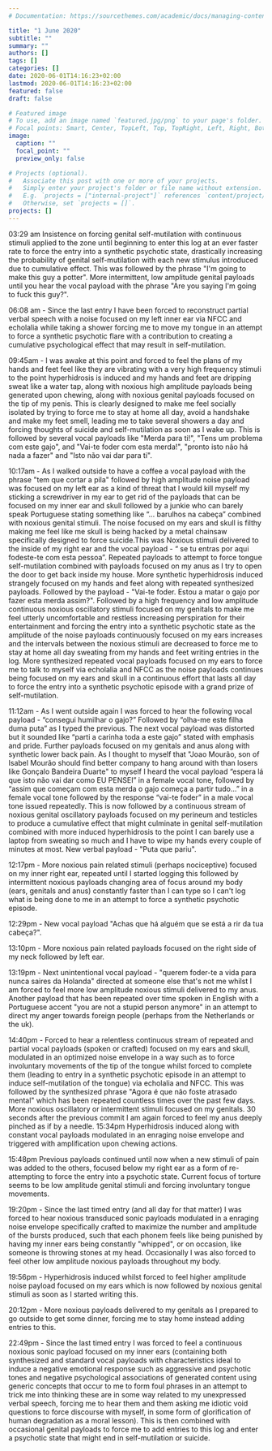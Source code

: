```yaml
---
# Documentation: https://sourcethemes.com/academic/docs/managing-content/

title: "1 June 2020"
subtitle: ""
summary: ""
authors: []
tags: []
categories: []
date: 2020-06-01T14:16:23+02:00
lastmod: 2020-06-01T14:16:23+02:00
featured: false
draft: false

# Featured image
# To use, add an image named `featured.jpg/png` to your page's folder.
# Focal points: Smart, Center, TopLeft, Top, TopRight, Left, Right, BottomLeft, Bottom, BottomRight.
image:
  caption: ""
  focal_point: ""
  preview_only: false

# Projects (optional).
#   Associate this post with one or more of your projects.
#   Simply enter your project's folder or file name without extension.
#   E.g. `projects = ["internal-project"]` references `content/project/deep-learning/index.md`.
#   Otherwise, set `projects = []`.
projects: []
---
```


03:29 am Insistence on forcing genital self-mutilation with continuous stimuli applied to the zone until beginning to enter this log at an ever faster rate to force the entry into a synthetic psychotic state, drastically increasing the probability of genital self-mutilation with each new stimulus introduced due to cumulative effect. This was followed by the phrase "I'm going to make this guy a potter". More intermittent, low amplitude genital payloads until you hear the vocal payload with the phrase "Are you saying I'm going to fuck this guy?".

06:08 am - Since the last entry I have been forced to reconstruct partial verbal speech with a noise focused on my left inner ear via NFCC and echolalia while taking a shower forcing me to move my tongue in an attempt to force a synthetic psychotic flare with a contribution to creating a cumulative psychological effect that may result in self-mutilation.

09:45am - I was awake at this point and forced to feel the plans of my hands and feet feel like they are vibrating with a very high frequency stimuli to the point hyperhidrosis is induced and my hands and feet are dripping sweat like a water tap, along with noxious high amplitude payloads being generated upon chewing, along with noxious genital payloads focused on the tip of my penis. This is clearly designed to make me feel socially isolated by trying to force me to stay at home all day, avoid a handshake and make my feet smell, leading me to take several showers a day and forcing thoughts of suicide and self-mutilation as soon as I wake up. This is followed by several vocal payloads like "Merda para ti!", "Tens um problema com este gajo", and "Vai-te foder com esta merda!", "pronto isto não há nada a fazer" and "Isto não vai dar para ti". 

10:17am - As I walked outside to have a coffee a vocal payload with the phrase "tem que cortar a pila" followed by high amplitude noise payload was focused on my left ear as a kind of threat that I would kill myself my sticking a screwdriver in my ear to get rid of the payloads that can be focused on my inner ear and skull followed by a junkie who can barely speak Portuguese stating something like “... barulhos na cabeça” combined with noxious genital stimuli. The noise focused on my ears and skull is filthy making me feel like me skull is being hacked by a metal chainsaw specifically designed to force suicide.This was Noxious stimuli delivered to the inside of my right ear and the vocal payload - “ se tu entras por aqui fodeste-te com esta pessoa”. Repeated payloads to attempt to force tongue self-mutilation combined with payloads focused on my anus as I try to open the door to get back inside my house. More synthetic hyperhidrosis induced strangely focused on my hands and feet along with repeated synthesized payloads. Followed by the payload - "Vai-te foder. Estou a matar o gajo por fazer esta merda assim?". Followed by a high frequency and low amplitude continuous noxious oscillatory stimuli focused on my genitals to make me feel utterly uncomfortable and restless increasing perspiration for their entertainment and forcing the entry into a synthetic psychotic state as the amplitude of the noise payloads continuously focused on my ears increases and the intervals between the noxious stimuli are decreased to force me to stay at home all day sweating from my hands and feet writing entries in the log. More synthesized repeated vocal payloads focused on my ears to force me to talk to myself via echolalia and NFCC as the noise payloads continues being focused on my ears and skull in a continuous effort that lasts all day to force the entry into a synthetic psychotic episode with a grand prize of self-mutilation. 

11:12am - As I went outside again I was forced to hear the following vocal payload - “consegui humilhar o gajo?” Followed by “olha-me este filha duma puta” as I typed the previous. The next vocal payload was distorted but it sounded like “parti a carinha toda a este gajo” stated with emphasis and pride. Further payloads focused on my genitals and anus along with synthetic lower back pain. As I thought to myself that "Joao Mourão, son of Isabel Mourão should find better company to hang around with than losers like Gonçalo Bandeira Duarte" to myself I heard the vocal payload “espera lá que isto não vai dar como EU PENSEI” in a female vocal tone, followed by “assim que começam com esta merda o gajo começa a partir tudo...” in a female vocal tone followed by the response “vai-te foder” in a male vocal tone issued repeatedly. This is now followed by a continuous stream of noxious genital oscillatory payloads focused on my perineum and testicles to produce a cumulative effect that might culminate in genital self-mutilation combined with more induced hyperhidrosis to the point I can barely use a laptop from sweating so much and I have to wipe my hands every couple of minutes at most. New verbal payload - "Puta que pariu". 

12:17pm - More noxious pain related stimuli (perhaps nociceptive) focused on my inner right ear, repeated until I started logging this followed by intermittent noxious payloads changing area of focus around my body (ears, genitals and anus) constantly faster than I can type so I can't log what is being done to me in an attempt to force a synthetic psychotic episode. 

12:29pm - New vocal payload "Achas que há alguém que se está a rir da tua cabeça?". 

13:10pm - More noxious pain related payloads focused on the right side of my neck followed by left ear. 

13:19pm - Next unintentional vocal payload - "querem foder-te a vida para nunca saires da Holanda" directed at someone else that's not me whilst I am forced to feel more low amplitude noxious stimuli delivered to my anus. Another payload that has been repeated over time spoken in English with a Portuguese accent "you are not a stupid person anymore" in an attempt to direct my anger towards foreign people (perhaps from the Netherlands or the uk). 

14:40pm - Forced to hear a relentless continuous stream of repeated and partial vocal payloads (spoken or crafted) focused on my ears and skull, modulated in an optimized noise envelope in a way such as to force involuntary movements of the tip of the tongue whilst forced to complete them (leading to entry in a synthetic psychotic episode in an attempt to induce self-mutilation of the tongue) via echolalia and NFCC. This was followed by the synthesized phrase "Agora é que não foste atrasado mental" which has been repeated countless times over the past few days. More noxious oscillatory or intermittent stimuli focused on my genitals. 30 seconds after the previous commit I am again forced to feel my anus deeply pinched as if by a needle. 15:34pm Hyperhidrosis induced along with constant vocal payloads modulated in an enraging noise envelope and triggered with amplification upon chewing actions. 

15:48pm Previous payloads continued until now when a new stimuli of pain was added to the others, focused below my right ear as a form of re-attempting to force the entry into a psychotic state. Current focus of torture seems to be low amplitude genital stimuli and forcing involuntary tongue movements. 

19:20pm - Since the last timed entry (and all day for that matter) I was forced to hear noxious transduced sonic payloads modulated in a enraging noise envelope specifically crafted to maximize the number and amplitude of the bursts produced, such that each phonem feels like being punished by having my inner ears being constantly "whipped", or on occasion, like someone is throwing stones at my head. Occasionally I was also forced to feel other low amplitude noxious payloads throughout my body. 

19:56pm - Hyperhidrosis induced whilst forced to feel higher amplitude noise payload focused on my ears which is now followed by noxious genital stimuli as soon as I started writing this. 

20:12pm - More noxious payloads delivered to my genitals as I prepared to go outside to get some dinner, forcing me to stay home instead adding entries to this. 

22:49pm - Since the last timed entry I was forced to feel a continuous noxious sonic payload focused on my inner ears (containing both synthesized and standard vocal payloads with characteristics ideal to induce a negative emotional response such as aggressive and psychotic tones and negative psychological associations of generated content using generic concepts that occur to me to form foul phrases in an attempt to trick me into thinking these are in some way related to my unexpressed verbal speech, forcing me to hear them and them asking me idiotic void questions to force discourse with myself, in some form of glorification of human degradation as a moral lesson). This is then combined with occasional genital payloads to force me to add entries to this log and enter a psychotic state that might end in self-mutilation or suicide.